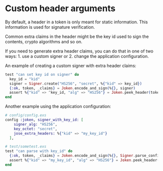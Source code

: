 # Custom header arguments

By default, a header in a token is only meant for static information. This information is used for signature verification.

Common extra claims in the header might be the key id used to sign the contents, crypto algorithms and so on.

If you need to generate extra header claims, you can do that in one of two ways: 1. use a custom signer or 2. change the application configuration.

An example of creating a custom signer with extra header claims:

``` elixir
test "can set key id on signer" do
  key_id = "kid"
  signer = Signer.create("HS256", "secret", %{"kid" => key_id})
  {:ok, token, _claims} = Joken.encode_and_sign(%{}, signer)
  assert %{"kid" => ^key_id, "alg" => "HS256"} = Joken.peek_header(token)
end
```

Another example using the application configuration:

``` elixir
# config/config.exs
config :joken, signer_with_key_id: [
    signer_alg: "HS256",
    key_octet: "secret",
    jose_extra_headers: %{"kid" => "my_key_id"}
  ],

# test/sometest.exs
test "can parse with key_id" do
  {:ok, token, _claims} = Joken.encode_and_sign(%{}, Signer.parse_config(:signer_with_key_id))
  assert %{"kid" => "my_key_id", "alg" => "HS256"} = Joken.peek_header(token)
end
```

